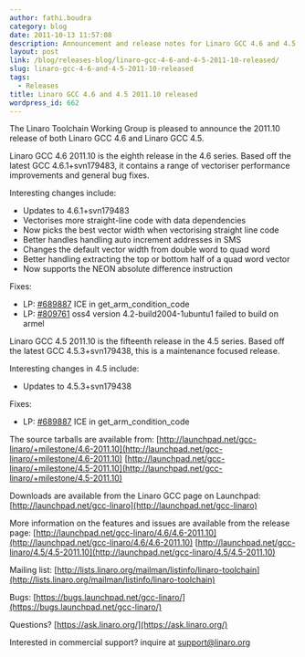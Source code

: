 ```yaml
---
author: fathi.boudra
category: blog
date: 2011-10-13 11:57:08
description: Announcement and release notes for Linaro GCC 4.6 and 4.5 2011.10
layout: post
link: /blog/releases-blog/linaro-gcc-4-6-and-4-5-2011-10-released/
slug: linaro-gcc-4-6-and-4-5-2011-10-released
tags:
  - Releases
title: Linaro GCC 4.6 and 4.5 2011.10 released
wordpress_id: 662
---
```


The Linaro Toolchain Working Group is pleased to announce the 2011.10 release of both Linaro GCC 4.6 and Linaro GCC 4.5.

Linaro GCC 4.6 2011.10 is the eighth release in the 4.6 series. Based off the latest GCC 4.6.1+svn179483, it contains a range of vectoriser performance improvements and general bug fixes.

Interesting changes include:

- Updates to 4.6.1+svn179483
- Vectorises more straight-line code with data dependencies
- Now picks the best vector width when vectorising straight line code
- Better handles handling auto increment addresses in SMS
- Changes the default vector width from double word to quad word
- Better handling extracting the top or bottom half of a quad word vector
- Now supports the NEON absolute difference instruction

Fixes:

- LP: [#689887](http://bugs.launchpad.net/bugs/689887) ICE in get_arm_condition_code
- LP: [#809761](http://bugs.launchpad.net/bugs/809761) oss4 version 4.2-build2004-1ubuntu1 failed to build on armel

Linaro GCC 4.5 2011.10 is the fifteenth release in the 4.5 series. Based off the latest GCC 4.5.3+svn179438, this is a maintenance focused release.

Interesting changes in 4.5 include:

- Updates to 4.5.3+svn179438

Fixes:

- LP: [#689887](http://bugs.launchpad.net/bugs/689887) ICE in get_arm_condition_code

The source tarballs are available from:
[http://launchpad.net/gcc-linaro/+milestone/4.6-2011.10](http://launchpad.net/gcc-linaro/+milestone/4.6-2011.10)
[http://launchpad.net/gcc-linaro/+milestone/4.5-2011.10](http://launchpad.net/gcc-linaro/+milestone/4.5-2011.10)

Downloads are available from the Linaro GCC page on Launchpad:
[http://launchpad.net/gcc-linaro](http://launchpad.net/gcc-linaro)

More information on the features and issues are available from the release page:
[http://launchpad.net/gcc-linaro/4.6/4.6-2011.10](http://launchpad.net/gcc-linaro/4.6/4.6-2011.10)
[http://launchpad.net/gcc-linaro/4.5/4.5-2011.10](http://launchpad.net/gcc-linaro/4.5/4.5-2011.10)

Mailing list: [http://lists.linaro.org/mailman/listinfo/linaro-toolchain](http://lists.linaro.org/mailman/listinfo/linaro-toolchain)

Bugs: [https://bugs.launchpad.net/gcc-linaro/](https://bugs.launchpad.net/gcc-linaro/)

Questions? [https://ask.linaro.org/](https://ask.linaro.org/)

Interested in commercial support? inquire at support@linaro.org
